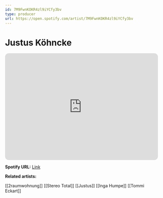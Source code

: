 ```yaml
---
id: 7M9FwnKOKR4zl9iYCfy3bv
type: producer
url: https://open.spotify.com/artist/7M9FwnKOKR4zl9iYCfy3bv
---
```

# Justus Köhncke

<iframe style="border-radius:12px" src="https://open.spotify.com/embed/artist/7M9FwnKOKR4zl9iYCfy3bv" width="100%" height="352" frameBorder="0" allowfullscreen="" allow="autoplay; clipboard-write; encrypted-media; fullscreen; picture-in-picture" loading="lazy"></iframe>

**Spotify URL:** [Link](https://open.spotify.com/artist/7M9FwnKOKR4zl9iYCfy3bv)

**Related artists:**

[[2raumwohnung]]
[[Stereo Total]]
[[Justus]]
[[Inga Humpe]]
[[Tommi Eckart]]
